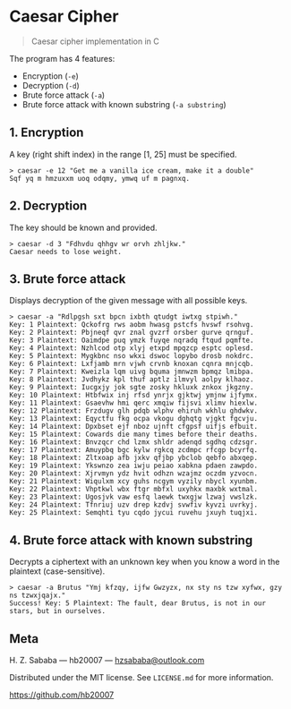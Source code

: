 # Caesar Cipher

> Caesar cipher implementation in C

The program has 4 features:

* Encryption (`-e`)
* Decryption (`-d`)
* Brute force attack (`-a`)
* Brute force attack with known substring (`-a substring`)

## 1. Encryption

A key (right shift index) in the range [1, 25] must be specified.

```console
> caesar -e 12 "Get me a vanilla ice cream, make it a double"
Sqf yq m hmzuxxm uoq odqmy, ymwq uf m pagnxq.
```

## 2. Decryption

The key should be known and provided.

```console
> caesar -d 3 "Fdhvdu qhhgv wr orvh zhljkw."
Caesar needs to lose weight.
```

## 3. Brute force attack

Displays decryption of the given message with all possible keys.

```console
> caesar -a "Rdlpgsh sxt bpcn ixbth qtudgt iwtxg stpiwh."
Key: 1 Plaintext: Qckofrg rws aobm hwasg pstcfs hvswf rsohvg.
Key: 2 Plaintext: Pbjneqf qvr znal gvzrf orsber gurve qrnguf.
Key: 3 Plaintext: Oaimdpe puq ymzk fuyqe nqradq ftqud pqmfte.
Key: 4 Plaintext: Nzhlcod otp xlyj etxpd mpqzcp esptc oplesd.
Key: 5 Plaintext: Mygkbnc nso wkxi dswoc lopybo drosb nokdrc.
Key: 6 Plaintext: Lxfjamb mrn vjwh crvnb knoxan cqnra mnjcqb.
Key: 7 Plaintext: Kweizla lqm uivg bquma jmnwzm bpmqz lmibpa.
Key: 8 Plaintext: Jvdhykz kpl thuf aptlz ilmvyl aolpy klhaoz.
Key: 9 Plaintext: Iucgxjy jok sgte zosky hkluxk znkox jkgzny.
Key: 10 Plaintext: Htbfwix inj rfsd ynrjx gjktwj ymjnw ijfymx.
Key: 11 Plaintext: Gsaevhw hmi qerc xmqiw fijsvi xlimv hiexlw.
Key: 12 Plaintext: Frzdugv glh pdqb wlphv ehiruh wkhlu ghdwkv.
Key: 13 Plaintext: Eqyctfu fkg ocpa vkogu dghqtg vjgkt fgcvju.
Key: 14 Plaintext: Dpxbset ejf nboz ujnft cfgpsf uifjs efbuit.
Key: 15 Plaintext: Cowards die many times before their deaths.
Key: 16 Plaintext: Bnvzqcr chd lzmx shldr adenqd sgdhq cdzsgr.
Key: 17 Plaintext: Amuypbq bgc kylw rgkcq zcdmpc rfcgp bcyrfq.
Key: 18 Plaintext: Zltxoap afb jxkv qfjbp ybclob qebfo abxqep.
Key: 19 Plaintext: Ykswnzo zea iwju peiao xabkna pdaen zawpdo.
Key: 20 Plaintext: Xjrvmyn ydz hvit odhzn wzajmz oczdm yzvocn.
Key: 21 Plaintext: Wiqulxm xcy guhs ncgym vyzily nbycl xyunbm.
Key: 22 Plaintext: Vhptkwl wbx ftgr mbfxl uxyhkx maxbk wxtmal.
Key: 23 Plaintext: Ugosjvk vaw esfq laewk twxgjw lzwaj vwslzk.
Key: 24 Plaintext: Tfnriuj uzv drep kzdvj svwfiv kyvzi uvrkyj.
Key: 25 Plaintext: Semqhti tyu cqdo jycui ruvehu jxuyh tuqjxi.
```

## 4. Brute force attack with known substring

Decrypts a ciphertext with an unknown key when you know a word in the plaintext (case-sensitive).

```console
> caesar -a Brutus "Ymj kfzqy, ijfw Gwzyzx, nx sty ns tzw xyfwx, gzy ns tzwxjqajx."
Success! Key: 5 Plaintext: The fault, dear Brutus, is not in our stars, but in ourselves.
```

## Meta

H. Z. Sababa &mdash; hb20007 &mdash; <hzsababa@outlook.com>

Distributed under the MIT license. See `LICENSE.md` for more information.

<https://github.com/hb20007>
